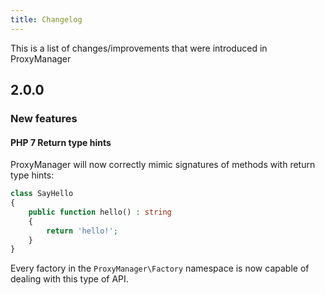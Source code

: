 ```yaml
---
title: Changelog
---
```


This is a list of changes/improvements that were introduced in ProxyManager

## 2.0.0


### New features

#### PHP 7 Return type hints

ProxyManager will now correctly mimic signatures of methods with return type hints:

```php
class SayHello
{
    public function hello() : string
    {
        return 'hello!';
    }
}
```

Every factory in the `ProxyManager\Factory` namespace is now capable of dealing with
this type of API.
